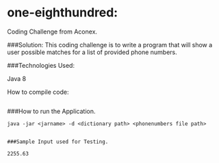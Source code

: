 # one-eighthundred:

Coding Challenge from Aconex.

###Solution:
This coding challenge is to write a program that will show a user possible matches for a list
of provided phone numbers.


###Technologies Used:

Java 8


How to compile code:

```mvn clean install
```


###How to run the Application.

```
java -jar <jarname> -d <dictionary path> <phonenumbers file path>


###Sample Input used for Testing.

2255.63